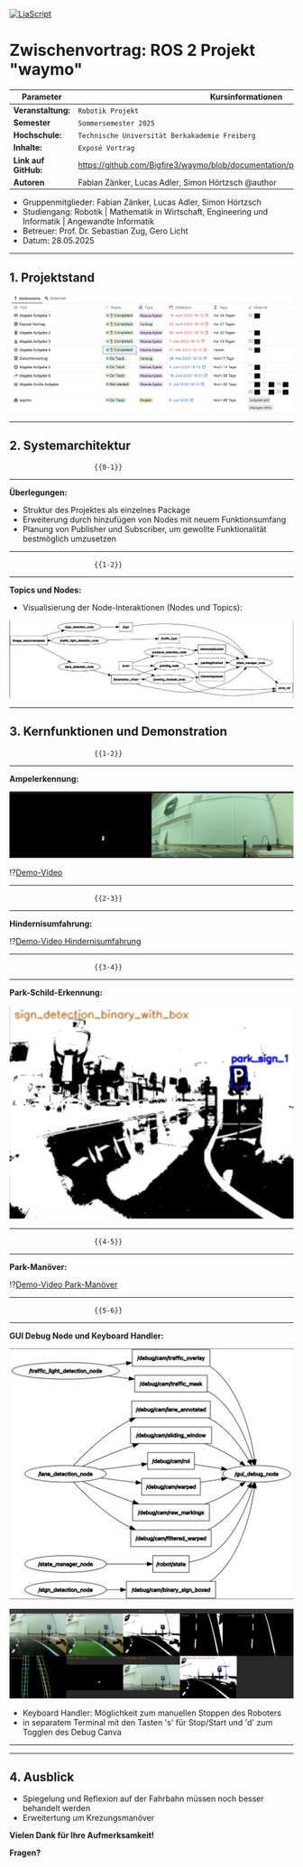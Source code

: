 [![LiaScript](https://raw.githubusercontent.com/LiaScript/LiaScript/master/badges/course.svg)](https://liascript.github.io/course/?https://github.com/Bigfire3/waymo/blob/documentation/presentation/zwischenvortrag.md)

# Zwischenvortrag: ROS 2 Projekt "waymo"

<!-- data-type="none" -->
| Parameter            | Kursinformationen                                                                     |
| -------------------- | --------------------------------------------------------------------------------------|
| **Veranstaltung:**   | `Robotik Projekt`                                                                     |
| **Semester**         | `Sommersemester 2025`                                                                 |
| **Hochschule:**      | `Technische Universität Berkakademie Freiberg`                                        |
| **Inhalte:**         | `Exposé Vortrag`                                                                      |
| **Link auf GitHub:** | https://github.com/Bigfire3/waymo/blob/documentation/presentation/zwischenvortrag.md  |
| **Autoren**          | Fabian Zänker, Lucas Adler, Simon Hörtzsch @author                                    |

+ Gruppenmitglieder: Fabian Zänker, Lucas Adler, Simon Hörtzsch  
+ Studiengang: Robotik | Mathematik in Wirtschaft, Engineering und Informatik | Angewandte Informatik
+ Betreuer: Prof. Dr. Sebastian Zug, Gero Licht  
+ Datum: 28.05.2025

---

<!-- Simon -->
## 1. Projektstand

![Notion-Organisation](../Img/notion_zwischenstand.png "Übersicht über Aufgaben und Fristen zum Robotik Projekt in Notion-Datenbank")

---

<!-- Fabian -->
## 2. Systemarchitektur

                         {{0-1}}
********************************************************************************

**Überlegungen:**

+ Struktur des Projektes als einzelnes Package
+ Erweiterung durch hinzufügen von Nodes mit neuem Funktionsumfang
+ Planung von Publisher und Subscriber, um gewollte Funktionalität bestmöglich umzusetzen

********************************************************************************

                         {{1-2}}
********************************************************************************

**Topics und Nodes:**

+ Visualisierung der Node-Interaktionen (Nodes und Topics):

![Architektur](../Img/node_overview_extended.png "Übersicht der ROS2-Nodes und Datenflüsse, erstellt mit rqt_graph")

---

<!-- Lucas -->
## 3. Kernfunktionen und Demonstration

                         {{1-2}}
********************************************************************************

**Ampelerkennung:**

  ![Ampelerkennung](../Img/traffic_light.png "Debug Bilder zur Ampelerkennung")

  !?[Demo-Video](https://youtu.be/qhHBxUX1kt0)

********************************************************************************

                         {{2-3}}
********************************************************************************

**Hindernisumfahrung:**

  !?[Demo-Video Hindernisumfahrung](https://youtu.be/McEjPxxlAfo)

********************************************************************************

                         {{3-4}}
********************************************************************************

**Park-Schild-Erkennung:**

  ![Park-Schild-Erkennung](../Img/parking_sign.png "Debug Bild zur Park-Schild-Erkennung")

********************************************************************************

                         {{4-5}}
********************************************************************************

<!-- Simon -->
**Park-Manöver:**

  !?[Demo-Video Park-Manöver](https://youtu.be/R6ZFzQ-cY1E)

********************************************************************************

                         {{5-6}}
********************************************************************************

**GUI Debug Node und Keyboard Handler:**

  ![Übersicht Topics und Nodes für Debug-Canva](../Img/debug_topics_nodes.png "Übersicht der Topics und Nodes, die für das Debug-Canva genutzt werden, erstellt mit rqt_graph")

  ![Debug Canva](../Img/debug_canva.png "Aktuelles Debug Canva")

  + Keyboard Handler: Möglichkeit zum manuellen Stoppen des Roboters
  + in separatem Terminal mit den Tasten 's' für Stop/Start und 'd' zum Togglen des Debug Canva

********************************************************************************

---

<!-- Lucas -->
## 4. Ausblick

+ Spiegelung und Reflexion auf der Fahrbahn müssen noch besser behandelt werden
+ Erweitertung um Krezungsmanöver

**Vielen Dank für Ihre Aufmerksamkeit!**

**Fragen?**
